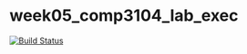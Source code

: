 # week05_comp3104_lab_exec
[![Build Status](https://travis-ci.org/Berantzino/week05_comp3104_lab_exec.svg?branch=master)](https://travis-ci.org/Berantzino/week05_comp3104_lab_exec)

